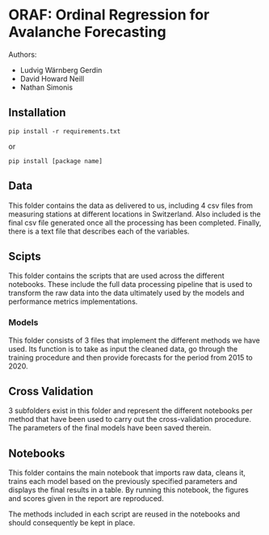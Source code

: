 
# ORAF: Ordinal Regression for Avalanche Forecasting

Authors:
- Ludvig Wärnberg Gerdin
- David Howard Neill
- Nathan Simonis

## Installation

```console
pip install -r requirements.txt
```
or 
```console
pip install [package name]
```
## Data

This folder contains the data as delivered to us, including 4 csv files from measuring stations at different locations in Switzerland.  Also included is the final csv file generated once all the processing has been completed.  Finally, there is a text file that describes each of the variables.

## Scipts
This folder contains the scripts that are used across the different notebooks.  These include the full data processing pipeline that is used to transform the raw data into the data ultimately used by the models and performance metrics implementations.

### Models
This folder consists of 3 files that implement the different methods we have used.  Its function is to take as input the cleaned data, go through the training procedure and then provide forecasts for the period from 2015 to 2020.

## Cross Validation
3 subfolders exist in this folder and represent the different notebooks per method that have been used to carry out the cross-validation procedure.  The parameters of the final models have been saved therein.

## Notebooks
This folder contains the main notebook that imports raw data, cleans it, trains each model based on the previously specified parameters and displays the final results in a table. By running this notebook, the figures and scores given in the report are reproduced.

The methods included in each script are reused in the notebooks and should consequently be kept in place. 
